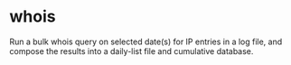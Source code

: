 # whois
Run a bulk whois query on selected date(s) for IP entries in a log file, and compose the results into a daily-list file and cumulative database.
